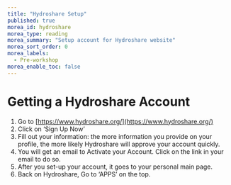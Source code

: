 ```yaml
---
title: "Hydroshare Setup"
published: true
morea_id: hydroshare
morea_type: reading
morea_summary: "Setup account for Hydroshare website"
morea_sort_order: 0
morea_labels:
  - Pre-workshop
morea_enable_toc: false
---
```


# Getting a Hydroshare Account

 1. Go to [https://www.hydroshare.org/](https://www.hydroshare.org/)
 2. Click on ‘Sign Up Now’
 3. Fill out your information: the more information you provide on your profile, the more likely Hydroshare will approve your account quickly.
 4. You will get an email to Activate your Account. Click on the link in your email to do so.
 5. After you set-up your account, it goes to your personal main page.
 6. Back on Hydroshare, Go to ‘APPS’ on the top.
